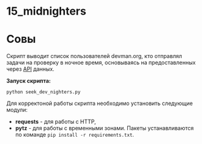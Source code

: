 # 15_midnighters

# Совы

Скрипт выводит список пользователей devman.org, кто отправлял задачи на проверку в ночное время, основываясь на предоставленных через [API](http://devman.org/api/challenges/solution_attempts/?page=1) данных.

**Запуск скрипта:**

`python seek_dev_nighters.py`


Для корректоной работы скрипта необходимо установить следующие модули:
* **requests** - для работы с HTTP,
* **pytz** - для работы с временными зонами.
Пакеты устанавливаются по команде `pip install -r requirements.txt`.
